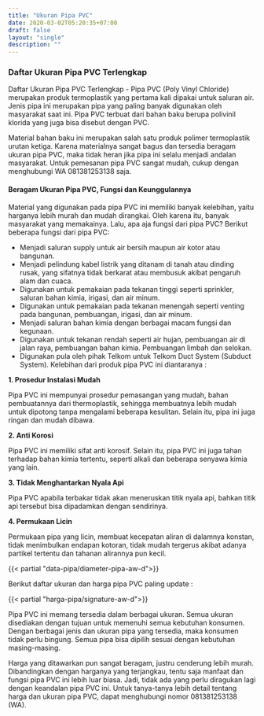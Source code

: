 ```yaml
---
title: "Ukuran Pipa PVC"
date: 2020-03-02T05:20:35+07:00
draft: false
layout: "single"
description: ""
---
```


### Daftar Ukuran Pipa PVC Terlengkap

Daftar Ukuran Pipa PVC Terlengkap - Pipa PVC (Poly Vinyl Chloride) merupakan produk termoplastik yang pertama kali dipakai untuk saluran air. Jenis pipa ini merupakan pipa yang paling banyak digunakan oleh masyarakat saat ini. Pipa PVC terbuat dari bahan baku berupa polivinil klorida yang juga bisa disebut dengan PVC. 

Material bahan baku ini merupakan salah satu produk polimer termoplastik urutan ketiga. Karena materialnya sangat bagus dan tersedia beragam ukuran pipa PVC, maka tidak heran jika pipa ini selalu menjadi andalan masyarakat. Untuk pemesanan pipa PVC sangat mudah, cukup dengan menghubungi WA 081381253138 saja.

#### Beragam Ukuran Pipa PVC, Fungsi dan Keunggulannya

Material yang digunakan pada pipa PVC ini memiliki banyak kelebihan, yaitu harganya lebih murah dan mudah dirangkai. Oleh karena itu, banyak masyarakat yang memakainya. Lalu, apa aja fungsi dari pipa PVC? Berikut beberapa fungsi dari pipa PVC:

-	Menjadi saluran supply untuk air bersih maupun air kotor atau bangunan.
-	Menjadi pelindung kabel listrik yang ditanam di tanah atau dinding rusak, yang sifatnya tidak berkarat atau membusuk akibat pengaruh alam dan cuaca.
-	Digunakan untuk pemakaian pada tekanan tinggi seperti sprinkler, saluran bahan kimia, irigasi, dan air minum.
-	Digunakan untuk pemakaian pada tekanan menengah seperti venting pada bangunan, pembuangan, irigasi, dan air minum.
-	Menjadi saluran bahan kimia dengan berbagai macam fungsi dan kegunaan.
-	Digunakan untuk tekanan rendah seperti air hujan, pembuangan air di jalan raya, pembuangan bahan kimia. Pembuangan limbah dan selokan.
-	Digunakan pula oleh pihak Telkom untuk Telkom Duct System (Subduct System).
Kelebihan dari produk pipa PVC ini diantaranya :

**1. Prosedur Instalasi Mudah**

Pipa PVC ini mempunyai prosedur pemasangan yang mudah, bahan pembuatannya dari thermoplastik, sehingga membuatnya lebih mudah untuk dipotong tanpa mengalami beberapa kesulitan. Selain itu, pipa ini juga ringan dan mudah dibawa.

**2. Anti Korosi**

Pipa PVC ini memiliki sifat anti korosif. Selain itu, pipa PVC ini juga tahan terhadap bahan kimia tertentu, seperti alkali dan beberapa senyawa kimia yang lain.

**3. Tidak Menghantarkan Nyala Api**

Pipa PVC apabila terbakar tidak akan meneruskan titik nyala api, bahkan titik api tersebut bisa dipadamkan dengan sendirinya.

**4. Permukaan Licin**

Permukaan pipa yang licin, membuat kecepatan aliran di dalamnya konstan, tidak menimbulkan endapan kotoran, tidak mudah tergerus akibat adanya partikel tertentu dan tahanan alirannya pun kecil.

{{< partial "data-pipa/diameter-pipa-aw-d">}}

Berikut daftar ukuran dan harga pipa PVC paling update :

{{< partial "harga-pipa/signature-aw-d">}}

Pipa PVC ini memang tersedia dalam berbagai ukuran. Semua ukuran disediakan dengan tujuan untuk memenuhi semua kebutuhan konsumen. Dengan berbagai jenis dan ukuran pipa yang tersedia, maka konsumen tidak perlu bingung. Semua pipa bisa dipilih sesuai dengan kebutuhan masing-masing. 

Harga yang ditawarkan pun sangat beragam, justru cenderung lebih murah. Dibandingkan dengan harganya yang terjangkau, tentu saja manfaat dan fungsi pipa PVC ini lebih luar biasa. Jadi, tidak ada yang perlu diragukan lagi dengan keandalan pipa PVC ini. Untuk tanya-tanya lebih detail tentang harga dan ukuran pipa PVC, dapat menghubungi nomor 081381253138 (WA).

